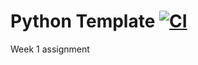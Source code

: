 # Python Template [![CI](https://github.com/Mutian1207/IDS706/actions/workflows/cicd.yml/badge.svg)](https://github.com/Mutian1207/IDS706/actions/workflows/cicd.yml)

Week 1 assignment
